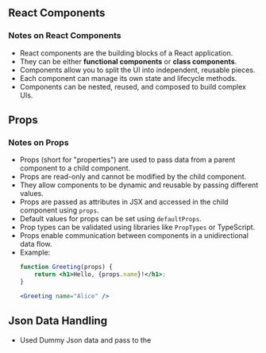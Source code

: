 ## React Components
### Notes on React Components

- React components are the building blocks of a React application.
- They can be either **functional components** or **class components**.
- Components allow you to split the UI into independent, reusable pieces.
- Each component can manage its own state and lifecycle methods.
- Components can be nested, reused, and composed to build complex UIs.


## Props
### Notes on Props

- Props (short for "properties") are used to pass data from a parent component to a child component.
- Props are read-only and cannot be modified by the child component.
- They allow components to be dynamic and reusable by passing different values.
- Props are passed as attributes in JSX and accessed in the child component using `props`.
- Default values for props can be set using `defaultProps`.
- Prop types can be validated using libraries like `PropTypes` or TypeScript.
- Props enable communication between components in a unidirectional data flow.
- Example:
    ```jsx
    function Greeting(props) {
        return <h1>Hello, {props.name}!</h1>;
    }

    <Greeting name="Alice" />
    ```

## Json Data Handling
- Used Dummy Json data and pass to the 